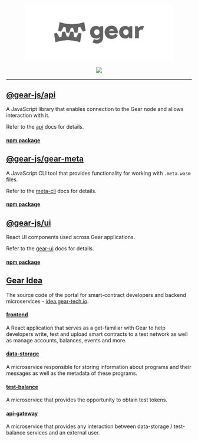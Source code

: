 <p align="center">
  <a href="https://gear-tech.io">
    <img src="https://github.com/gear-tech/gear/blob/master/images/logo-grey.png" width="400" alt="GEAR">
  </a>
</p>
<p align=center>
    <a href="https://github.com/gear-tech/gear-js/blob/master/LICENSE"><img src="https://img.shields.io/badge/License-GPL%203.0-success"></a>
</p>
<hr>

## [@gear-js/api](https://github.com/gear-tech/gear-js/tree/master/api)

A JavaScript library that enables connection to the Gear node and allows interaction with it.

Refer to the [api](https://github.com/gear-tech/gear-js/blob/master/api/README.md) docs for details.

#### [npm package](https://www.npmjs.com/package/@gear-js/api)

## [@gear-js/gear-meta](https://github.com/gear-tech/gear-js/tree/master/utils/meta-cli)

A JavaScript CLI tool that provides functionality for working with `.meta.wasm` files.

Refer to the [meta-cli](https://github.com/gear-tech/gear-js/blob/master/utils/meta-cli/README.md) docs for details.

#### [npm package](https://www.npmjs.com/package/@gear-js/gear-meta)

## [@gear-js/ui](https://github.com/gear-tech/gear-js/tree/master/utils/gear-ui)

React UI components used across Gear applications.

Refer to the [gear-ui](https://github.com/gear-tech/gear-js/blob/master/utils/gear-ui/README.md) docs for details.

#### [npm package](https://www.npmjs.com/package/@gear-js/ui)

## [Gear Idea](https://github.com/gear-tech/gear-js/tree/master/idea)

The source code of the portal for smart-contract developers and backend microservices - [idea.gear-tech.io](https://idea.gear-tech.io/).

#### [frontend](https://github.com/gear-tech/gear-js/tree/master/idea/frontend)

A React application that serves as a get-familiar with Gear to help developers write, test and upload smart contracts to a test network as well as manage accounts, balances, events and more.

#### [data-storage](https://github.com/gear-tech/gear-js/tree/master/idea/data-storage)

A microservice responsible for storing information about programs and their messages as well as the metadata of these programs.

#### [test-balance](https://github.com/gear-tech/gear-js/tree/master/idea/test-balance)

A microservice that provides the opportunity to obtain test tokens.

#### [api-gateway](https://github.com/gear-tech/gear-js/tree/master/idea/api-gateway)

A microservice that provides any interaction between data-storage / test-balance services and an external user.
